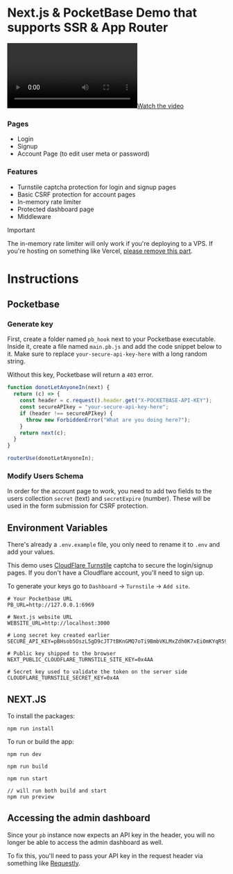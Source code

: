 # Next.js & PocketBase Demo that supports SSR & App Router




[![Watch the video](https://blog.saif-hassan.com/wp-content/uploads/2024/07/screencast_00000.mp4)](https://blog.saif-hassan.com/wp-content/uploads/2024/07/screencast_00000.mp4)


### Pages

- Login
- Signup
- Account Page (to edit user meta or password)

### Features

- Turnstile captcha protection for login and signup pages
- Basic CSRF protection for account pages
- In-memory rate limiter
- Protected dashboard page
- Middleware

> [!IMPORTANT] 
> The in-memory rate limiter will only work if you're deploying to a VPS. If you're hosting on something 
> like Vercel, [please remove this part](https://github.com/Babylon1999/nextjs-pocketbase-starter-ssr/blob/0c69916e67fbafb360368facad5742e4c877e9de/pb/pbAccount.ts#L27-L32).
> 
# Instructions

## Pocketbase

### Generate key
First, create a folder named `pb_hook` next to your Pocketbase executable. Inside it, create a file named `main.pb.js` and add the code snippet below to it. Make sure to replace `your-secure-api-key-here` with a long random string. 

Without this key, Pocketbase will return a `403` error.

```javascript
function donotLetAnyoneIn(next) {
  return (c) => {
    const header = c.request().header.get("X-POCKETBASE-API-KEY");
    const secureAPIkey = "your-secure-api-key-here";
    if (header !== secureAPIkey) {
      throw new ForbiddenError("What are you doing here?");
    }
    return next(c);
  }
}

routerUse(donotLetAnyoneIn);
```
### Modify Users Schema

In order for the account page to work, you need to add two fields to the users collection `secret` (text) and `secretExpire` (number). These will be used in the form submission for CSRF protection.


## Environment Variables

There's already a  `.env.example` file, you only need to rename it to `.env` and add your values.

This demo uses [CloudFlare Turnstile](https://www.cloudflare.com/en-gb/products/turnstile/) captcha to secure the login/signup pages. If you don't have a Cloudflare account, you'll need to sign up.

 To generate your keys go to  `Dashboard` -> `Turnstile` -> `Add site`.

```env
# Your Pocketbase URL
PB_URL=http://127.0.0.1:6969

# Next.js website URL
WEBSITE_URL=http://localhost:3000

# Long secret key created earlier
SECURE_API_KEY=pBHsob5OszL5gD9cJT7tBKnGMQ7oTi9BmbVKLMxZdh0K7xEiOmKYqR59k8NIO7eb5LtM5Qvev9K8tLnOLvTCBnejiiR5HJ3x9BXvqLITjod7AAaeWEUT0E9I2Ti5sjO3

# Public key shipped to the browser
NEXT_PUBLIC_CLOUDFLARE_TURNSTILE_SITE_KEY=0x4AA

# Secret key used to validate the token on the server side
CLOUDFLARE_TURNSTILE_SECRET_KEY=0x4A
```


## NEXT.JS

To install the packages:

    npm run install


To run or build the app:

```
npm run dev

npm run build

npm run start

// will run both build and start
npm run preview
```

## Accessing the admin dashboard

Since your `pb` instance now expects an API key in the header, you will no longer be able to access the admin dashboard as well. 

To fix this, you'll need to pass your API key in the request header via something like [Requestly](https://requestly.com/).

